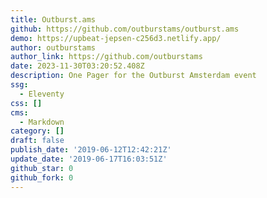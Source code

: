 ```yaml
---
title: Outburst.ams
github: https://github.com/outburstams/outburst.ams
demo: https://upbeat-jepsen-c256d3.netlify.app/
author: outburstams
author_link: https://github.com/outburstams
date: 2023-11-30T03:20:52.408Z
description: One Pager for the Outburst Amsterdam event
ssg:
  - Eleventy
css: []
cms:
  - Markdown
category: []
draft: false
publish_date: '2019-06-12T12:42:21Z'
update_date: '2019-06-17T16:03:51Z'
github_star: 0
github_fork: 0
---
```

